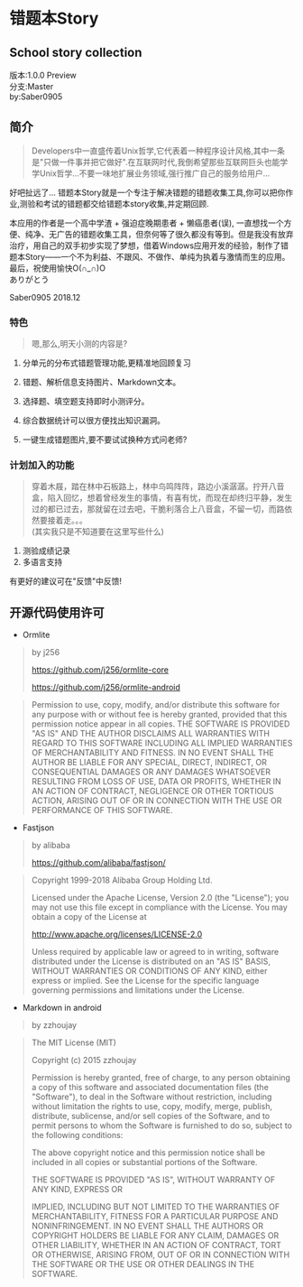 
# 错题本Story

## School story collection

版本:1.0.0 Preview  
分支:Master  
by:Saber0905  

## 简介

> Developers中一直盛传着Unix哲学,它代表着一种程序设计风格,其中一条是"只做一件事并把它做好".在互联网时代,我倒希望那些互联网巨头也能学学Unix哲学...不要一味地扩展业务领域,强行推广自己的服务给用户...  

好吧扯远了... 错题本Story就是一个专注于解决错题的错题收集工具,你可以把你作业,测验和考试的错题都交给错题本story收集,并定期回顾.  

本应用的作者是一个高中学渣 + 强迫症晚期患者 + 懒癌患者(误), 一直想找一个方便、纯净、无广告的错题收集工具，但奈何等了很久都没有等到。但是我没有放弃治疗，用自己的双手初步实现了梦想，借着Windows应用开发的经验，制作了错题本Story——一个不为利益、不跟风、不做作、单纯为执着与激情而生的应用。  
最后，祝使用愉快O(∩_∩)O  
ありがとう  

Saber0905 2018.12  

### 特色

> 嗯,那么,明天小测的内容是?  

1. 分单元的分布式错题管理功能,更精准地回顾复习  

2. 错题、解析信息支持图片、Markdown文本。  

3. 选择题、填空题支持即时小测评分。  

4. 综合数据统计可以很方便找出知识漏洞。  

5. 一键生成错题图片,要不要试试换种方式问老师?  

### 计划加入的功能

> 穿着木屐，踏在林中石板路上，林中鸟鸣阵阵，路边小溪潺潺。拧开八音盒，陷入回忆，想着曾经发生的事情，有喜有忧，而现在却终归平静，发生过的都已过去，那就留在过去吧，干脆利落合上八音盒，不留一切，而路依然要接着走。。。  
> (其实我只是不知道要在这里写些什么)

1. 测验成绩记录  
2. 多语言支持  

有更好的建议可在"反馈"中反馈!

## 开源代码使用许可

* Ormlite
> by j256
> 
> https://github.com/j256/ormlite-core
>
> https://github.com/j256/ormlite-android


> Permission to use, copy, modify, and/or distribute this software for any purpose with or without fee is hereby granted, provided that this permission notice appear in all copies.
> THE SOFTWARE IS PROVIDED "AS IS" AND THE AUTHOR DISCLAIMS ALL WARRANTIES WITH REGARD TO THIS SOFTWARE INCLUDING ALL IMPLIED WARRANTIES OF MERCHANTABILITY AND FITNESS. IN NO EVENT SHALL THE AUTHOR BE LIABLE FOR ANY SPECIAL, DIRECT, INDIRECT, OR CONSEQUENTIAL DAMAGES OR ANY DAMAGES WHATSOEVER RESULTING FROM LOSS OF USE, DATA OR PROFITS, WHETHER IN AN ACTION OF CONTRACT, NEGLIGENCE OR OTHER TORTIOUS ACTION, ARISING OUT OF OR IN CONNECTION WITH THE USE OR PERFORMANCE OF THIS SOFTWARE.


* Fastjson
> by alibaba
>
> https://github.com/alibaba/fastjson/


>
>    Copyright 1999-2018 Alibaba Group Holding Ltd.
>
>    Licensed under the Apache License, Version 2.0 (the "License");
>    you may not use this file except in compliance with the License.
>    You may obtain a copy of the License at
>
>    http://www.apache.org/licenses/LICENSE-2.0
>
>    Unless required by applicable law or agreed to in writing, software
>    distributed under the License is distributed on an "AS IS" BASIS,
>    WITHOUT WARRANTIES OR CONDITIONS OF ANY KIND, either express or implied.
>    See the License for the specific language governing permissions and
>    limitations under the License.

* Markdown in android
> by zzhoujay
>


> The MIT License (MIT)
>
> Copyright (c) 2015 zzhoujay
>
> Permission is hereby granted, free of charge, to any person obtaining a copy
> of this software and associated documentation files (the "Software"), to deal
> in the Software without restriction, including without limitation the rights
> to use, copy, modify, merge, publish, distribute, sublicense, and/or sell
> copies of the Software, and to permit persons to whom the Software is
> furnished to do so, subject to the following conditions:
>
> The above copyright notice and this permission notice shall be included in all
> copies or substantial portions of the Software.
>
> THE SOFTWARE IS PROVIDED "AS IS", WITHOUT WARRANTY OF ANY KIND, EXPRESS OR
>
> IMPLIED, INCLUDING BUT NOT LIMITED TO THE WARRANTIES OF MERCHANTABILITY,
> FITNESS FOR A PARTICULAR PURPOSE AND NONINFRINGEMENT. IN NO EVENT SHALL THE
> AUTHORS OR COPYRIGHT HOLDERS BE LIABLE FOR ANY CLAIM, DAMAGES OR OTHER
> LIABILITY, WHETHER IN AN ACTION OF CONTRACT, TORT OR OTHERWISE, ARISING FROM,
> OUT OF OR IN CONNECTION WITH THE SOFTWARE OR THE USE OR OTHER DEALINGS IN THE
> SOFTWARE.
